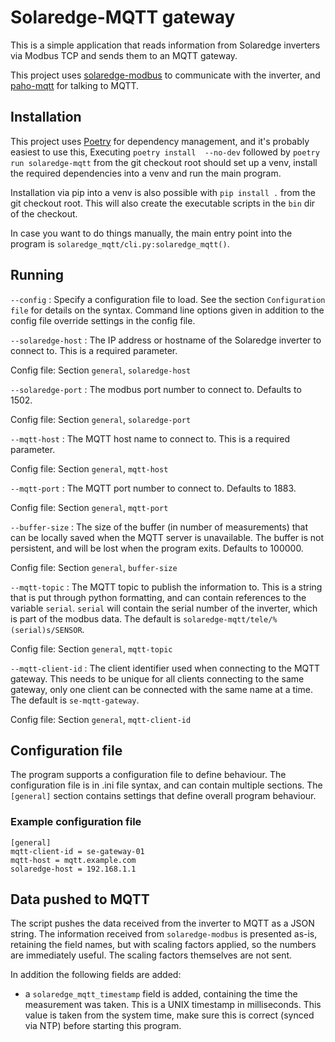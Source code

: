 # Solaredge-MQTT gateway

This is a simple application that reads information from Solaredge
inverters via Modbus TCP and sends them to an MQTT gateway.

This project uses
[solaredge-modbus](https://pypi.org/project/solaredge-modbus/) to communicate
with the inverter, and [paho-mqtt](https://pypi.org/project/paho-mqtt/) for
talking to MQTT.

## Installation

This project uses [Poetry](https://python-poetry.org/) for dependency
management, and it's probably easiest to use this, Executing `poetry install 
--no-dev` followed by `poetry run solaredge-mqtt` from the git checkout root should
set up a venv, install the required dependencies into a venv and run
the main program.

Installation via pip into a venv is also possible with `pip install .` from
the git checkout root. This will also create the executable scripts in the
`bin` dir of the checkout.

In case you want to do things manually, the main entry point into
the program is `solaredge_mqtt/cli.py:solaredge_mqtt()`.

## Running

`--config`
: Specify a configuration file to load. See the section `Configuration file`
  for details on the syntax. Command line options given in addition to the
  config file override settings in the config file.

`--solaredge-host`
: The IP address or hostname of the Solaredge inverter to connect to. This is a
  required parameter.

  Config file: Section `general`, `solaredge-host`

`--solaredge-port`
: The modbus port number to connect to. Defaults to 1502.

  Config file: Section `general`, `solaredge-port`

`--mqtt-host`
: The MQTT host name to connect to. This is a required parameter.

  Config file: Section `general`, `mqtt-host`

`--mqtt-port`
: The MQTT port number to connect to. Defaults to 1883.

  Config file: Section `general`, `mqtt-port`

`--buffer-size`
: The size of the buffer (in number of measurements) that can be locally
  saved when the MQTT server is unavailable. The buffer is not persistent,
  and will be lost when the program exits. Defaults to 100000.

  Config file: Section `general`, `buffer-size`

`--mqtt-topic`
: The MQTT topic to publish the information to. This is a string that is put
  through python formatting, and can contain references to the variable `serial`.
  `serial` will contain the serial number of the inverter, which
  is part of the modbus data.
  The default is `solaredge-mqtt/tele/%(serial)s/SENSOR`.

  Config file: Section `general`, `mqtt-topic`

`--mqtt-client-id`
: The client identifier used when connecting to the MQTT gateway. This needs
  to be unique for all clients connecting to the same gateway, only one
  client can be connected with the same name at a time. The default is
  `se-mqtt-gateway`.

  Config file: Section `general`, `mqtt-client-id`

## Configuration file
The program supports a configuration file to define behaviour. The
configuration file is in .ini file syntax, and can contain multiple sections.
The `[general]` section contains settings that define overall program
behaviour.

### Example configuration file

```
[general]
mqtt-client-id = se-gateway-01
mqtt-host = mqtt.example.com
solaredge-host = 192.168.1.1

```
## Data pushed to MQTT

The script pushes the data received from the inverter to MQTT as a JSON
string. The information received from `solaredge-modbus` is presented as-is,
retaining the field names, but with scaling factors applied, so the numbers
are immediately useful. The scaling factors themselves are not sent.

In addition the following fields are added:

- a `solaredge_mqtt_timestamp` field is added, containing the time the measurement
  was taken. This is a UNIX timestamp in milliseconds. This value is taken
  from the system time, make sure this is correct (synced via NTP) before
  starting this program.
